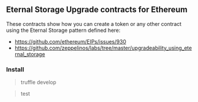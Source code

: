## Eternal Storage Upgrade contracts for Ethereum

These contracts show how you can create a token or any other contract using the Eternal Storage pattern defined here:

- https://github.com/ethereum/EIPs/issues/930
- https://github.com/zeppelinos/labs/tree/master/upgradeability_using_eternal_storage

### Install

> truffle develop

> test
